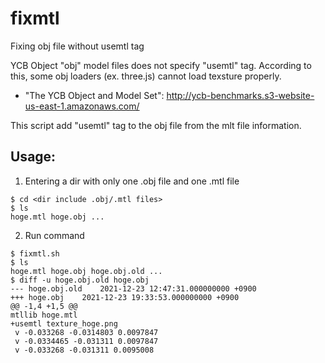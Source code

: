 # fixmtl
Fixing obj file without usemtl tag

YCB Object "obj" model files does not specify "usemtl" tag. According to this, some obj loaders (ex. three.js) cannot load texsture properly.
- "The YCB Object and Model Set": http://ycb-benchmarks.s3-website-us-east-1.amazonaws.com/

This script add "usemtl" tag to the obj file from the mlt file information.

## Usage:

1. Entering a dir with only one .obj file and one .mtl file

```shell
$ cd <dir include .obj/.mtl files>
$ ls
hoge.mtl hoge.obj ...
```

2. Run command

```shell
$ fixmtl.sh
$ ls
hoge.mtl hoge.obj hoge.obj.old ...
$ diff -u hoge.obj.old hoge.obj
--- hoge.obj.old	2021-12-23 12:47:31.000000000 +0900
+++ hoge.obj	2021-12-23 19:33:53.000000000 +0900
@@ -1,4 +1,5 @@
mtllib hoge.mtl
+usemtl texture_hoge.png
 v -0.033268 -0.0314803 0.0097847
 v -0.0334465 -0.031311 0.0097847
 v -0.033268 -0.031311 0.0095008
 ```
 
